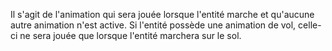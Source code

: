 Il s'agit de l'animation qui sera jouée lorsque l'entité marche et qu'aucune autre animation n'est active.
Si l'entité possède une animation de vol, celle-ci ne sera jouée que lorsque l'entité marchera sur le sol.